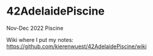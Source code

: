 # 42AdelaidePiscine
Nov-Dec 2022 Piscine

Wiki where I put my notes: https://github.com/kierenwuest/42AdelaidePiscine/wiki
